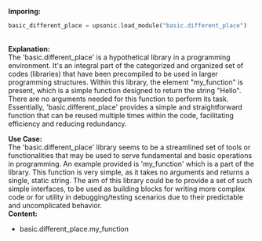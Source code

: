 <b class="custom_code_highlight_green">Imporing:</b><br>
```python
basic_different_place = upsonic.load_module("basic.different_place")
```
<br><b class="custom_code_highlight_green">Explanation:</b><br>The 'basic.different_place' is a hypothetical library in a programming environment. It's an integral part of the categorized and organized set of codes (libraries) that have been precompiled to be used in larger programming structures. Within this library, the element "my_function" is present, which is a simple function designed to return the string "Hello". There are no arguments needed for this function to perform its task. Essentially, 'basic.different_place' provides a simple and straightforward function that can be reused multiple times within the code, facilitating efficiency and reducing redundancy.

<b class="custom_code_highlight_green">Use Case:</b><br>The 'basic.different_place' library seems to be a streamlined set of tools or functionalities that may be used to serve fundamental and basic operations in programming. An example provided is 'my_function' which is a part of the library. This function is very simple, as it takes no arguments and returns a single, static string. The aim of this library could be to provide a set of such simple interfaces, to be used as building blocks for writing more complex code or for utility in debugging/testing scenarios due to their predictable and uncomplicated behavior.
<br><b class="custom_code_highlight_green">Content:</b><br>
  - basic.different_place.my_function
